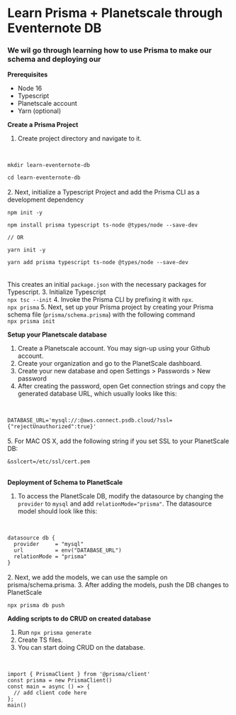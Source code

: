 <h1>Learn Prisma + Planetscale through Eventernote DB</h1>

<h3>We wil go through learning how to use Prisma to make our schema and deploying our </h3>

**Prerequisites**
- Node 16
- Typescript
- Planetscale account
- Yarn (optional)

**Create a Prisma Project**
<br>
1. Create project directory and navigate to it.
<br>
<code>
mkdir learn-eventernote-db<br>
cd learn-eventernote-db
</code><br>
2. Next, initialize a Typescript Project and add the Prisma CLI as a development dependency
<br>
<code>
npm init -y <br>
npm install prisma typescript ts-node @types/node --save-dev <br>
// OR <br>
yarn init -y <br>
yarn add prisma typescript ts-node @types/node --save-dev
</code> <br><br>
This creates an initial <code>package.json</code> with the necessary packages for Typescript.
3. Initialize Typescript
<br>
<code>npx tsc --init</code>
4. Invoke the Prisma CLI by prefixing it with <code>npx</code>.
<br>
<code>npx prisma</code>
5. Next, set up your Prisma project by creating your Prisma schema file (<code>prisma/schema.prisma</code>) with the following command
<br>
<code>npx prisma init</code>

**Setup your Planetscale database**
1. Create a Planetscale account. You may sign-up using your Github account.
2. Create your organization and go to the PlanetScale dashboard.
3. Create your new database and open Settings > Passwords > New password
4. After creating the password, open Get connection strings and copy the generated database URL, which usually looks like this:
<br>
<code>
DATABASE_URL='mysql://<username\>:<password\>@aws.connect.psdb.cloud/<database name/>?ssl={"rejectUnauthorized":true}'
</code>
<br>
5. For MAC OS X, add the following string if you set SSL to your PlanetScale DB:
<br>
<code>
&sslcert=/etc/ssl/cert.pem
</code>
<br>

**Deployment of Schema to PlanetScale**
1. To access the PlanetScale DB, modify the datasource by changing the <code>provider</code> to <code>mysql</code> and add <code>relationMode="prisma"</code>. The datasource model should look like this:
<br>
<code>
datasource db {
  provider     = "mysql"
  url          = env("DATABASE_URL")
  relationMode = "prisma"
}
</code>
<br>
2. Next, we add the models, we can use the sample on prisma/schema.prisma.
3. After adding the models, push the DB changes to PlanetScale
<br>
<code>
npx prisma db push
</code>

**Adding scripts to do CRUD on created database**
1. Run <code>npx prisma generate</code>
2. Create TS files.
3. You can start doing CRUD on the database.
<br>
<code>
import { PrismaClient } from '@prisma/client'
const prisma = new PrismaClient()
const main = async () => {
  // add client code here
};
main()
</code>

   
